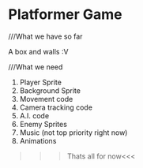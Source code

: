 # Platformer Game
///What we have so far

A box and walls :V










///What we need 

1. Player Sprite
2. Background Sprite 
3. Movement code
4. Camera tracking code 
5. A.I. code 
6. Enemy Sprites
7. Music (not top priority right now)
8. Animations
  >>>Thats all for now<<<
